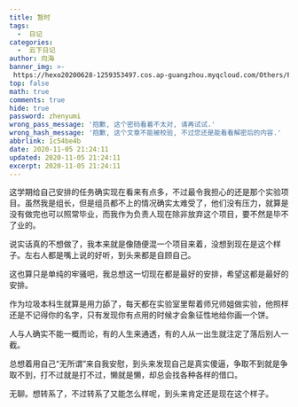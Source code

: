 ```yaml
---
title: 暂时
tags:
  -  日记
categories:
  -  云下日记
author: 向海
banner_img: >-
 https://hexo20200628-1259353497.cos.ap-guangzhou.myqcloud.com/Others/Fluid/post/post2.jpg
top: false
math: true
comments: true
hide: true
password: zhenyumi
wrong_pass_message: '抱歉, 这个密码看着不太对, 请再试试.'
wrong_hash_message: '抱歉, 这个文章不能被校验, 不过您还是能看看解密后的内容.'
abbrlink: 1c54be4b
date: 2020-11-05 21:24:11
updated: 2020-11-05 21:24:11
excerpt: 2020-11-05 21:24:11
---
```


这学期给自己安排的任务确实现在看来有点多，不过最令我担心的还是那个实验项目。虽然我是组长，但是组员都不上的情况确实太难受了，他们没有压力，就算是没有做完也可以照常毕业，而我作为负责人现在除非放弃这个项目，要不然是毕不了业的。

说实话真的不想做了，我本来就是像随便混一个项目来着，没想到现在是这个样子。左右人都是嘴上说的好听，到头来都是自顾自己。

这也算只是单纯的牢骚吧，我总想这一切现在都是最好的安排，希望这都是最好的安排。

作为垃圾本科生就算是用力舔了，每天都在实验室里帮着师兄师姐做实验，他照样还是不记得你的名字，只有发现你有点用的时候才会象征性地给你画一个饼。

人与人确实不能一概而论，有的人生来通透，有的人从一出生就注定了落后别人一截。

总想着用自己“无所谓”来自我安慰，到头来发现自己是真实傻逼，争取不到就是争取不到，打不过就是打不过，懒就是懒，却总会找各种各样的借口。

无聊。想转系了，不过转系了又能怎么样呢，到头来肯定还是现在这个样子。